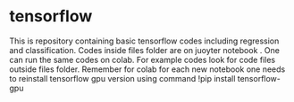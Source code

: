 # tensorflow
This is repository containing basic tensorflow codes including regression and classification. Codes inside files folder are on juoyter notebook . One can run the same codes on colab. For example codes look for code files outside files folder.
Remember for colab for each new notebook one needs to reinstall tensorflow gpu version using command
!pip install tensorflow-gpu

